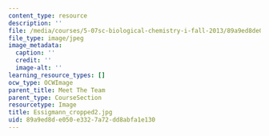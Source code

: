 ```yaml
---
content_type: resource
description: ''
file: /media/courses/5-07sc-biological-chemistry-i-fall-2013/89a9ed8de050e3327a72dd8abfa1e130_Essigmann_cropped2.jpg
file_type: image/jpeg
image_metadata:
  caption: ''
  credit: ''
  image-alt: ''
learning_resource_types: []
ocw_type: OCWImage
parent_title: Meet The Team
parent_type: CourseSection
resourcetype: Image
title: Essigmann_cropped2.jpg
uid: 89a9ed8d-e050-e332-7a72-dd8abfa1e130
---
```

